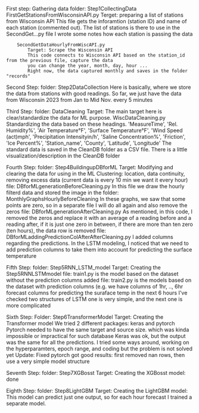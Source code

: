 First step:
    Gathering data
    folder: Step1CollectingData
        FirstGetStationsFromWisconsinAPI.py
            Terget: preparing a list of stations from Wisconsin API
            This file gets the inforamtion (station ID) and name of each station (commented out).
            The list of stations is there to use in the SecondGet...py file
            I wrote some notes how each station is passing the data

        SecondGetDataHourlyFromWiscAPI.py
            Target: Scrape the Wisconsin API
            This code connects to Wisconsin API based on the station_id from the previous file, capture the data
            you can change the year, month, day, hour ...
            Right now, the data captured monthly and saves in the folder "records"

Second Step:
    folder: Step2DataCollection
        Here is basically, where we store the data from stations with good readings. So far, we just have the data from
        Wisconsin 2023 from Jan to Mid Nov. every 5 minutes

Third Step:
    folder: DataCleaning
    Target: The main target here is clear/standardize the data for ML purpose.
        WiscDataCleaning.py
            Standardizing the data based on these headings.
                    'MeasureTime',
                    'Rel. Humidity%',
                    'Air Temperature°F',
                    'Surface Temperature°F',
                    'Wind Speed (act)mph',
                    'Precipitation Intensityin/h',
                    'Saline Concentration%',
                    'Friction',
                    'Ice Percent%',
                    'Station_name',
                    'County',
                    'Latitude',
                    'Longitude'
            The standard data is saved in the CleanDB folder as a CSV file. There is a little visualization/description in the CleanDB folder

Fourth Step:
    folder: Step4BuildingupDBforML
    Target: Modifying and clearing the data for using in the ML
        Clustering: location, data continuity, removing excess data (current data is every 10 min we want it every hour)
        file: DBforMLgenerationBeforeCleaning.py
            In this file we draw the hourly filterd data and stored the image in the folder: MonthlyGraphsHourlyBeforeCleaning
            In these graphs, we saw that some points are zero, so in a separate file I will do all again and also remove the zeros
        file: DBforMLgenerationAfterCleaning.py
            As mentioned, in this code, I removed the zeros and replace it with an average of a reading before and a reading after, if it is
            just one zero in between, if there are more than ten zero (ten hours), the data row is removed
        file: DBforMLaddingPredictionColAfterAfterCleaning.py
            I added columns regarding the predictions. In the LSTM modeling, I noticed that we need to add prediction columns to take them into account for predicting the
            surface temperature

Fifth Step:
    folder: Step5RNN_LSTM_model
    Target: Creating the Step5RNNLSTMmodel
    file: train1.py is the model based on the dataset without the prediction columns added
    file: train2.py is the models based on the dataset with prediction columns (e.g. we have columns of 1hr, .., 6hr forecast columns for predicting the suraface temp in the next 6 hours
    I've checked two structures of LSTM one is very simple, and the next one is more complicated

Sixth Step:
    Folder: Step6TransformerModel
    Target: Creating the Transformer model
    We tried 2 different packages: keras and pytorch
    Pytorch needed to have the same target and source size. which was kinda impossible or impractical for such database
    Keras was ok, but the output was the same for all the predictions. I tried some ways around, working on the hyperparamters, epoch range, and coding but
    the problem is not solved yet
    Update: Fixed pytorch got good results: first removed nan rows, then use a very simple model structure

Seventh Step:
    folder: Step7XGBosst
    Target: Creating the XGBosst model: done

Eighth Step:
    folder: Step8LightGBM
    Target: Creating the LightGBM model:
    This model can predict just one output, so for each hour forecast I trained a separate model.
